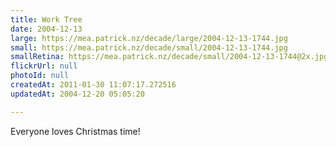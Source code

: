 ```yaml
---
title: Work Tree
date: 2004-12-13
large: https://mea.patrick.nz/decade/large/2004-12-13-1744.jpg
small: https://mea.patrick.nz/decade/small/2004-12-13-1744.jpg
smallRetina: https://mea.patrick.nz/decade/small/2004-12-13-1744@2x.jpg
flickrUrl: null
photoId: null
createdAt: 2011-01-30 11:07:17.272516
updatedAt: 2004-12-20 05:05:20

---
```

Everyone loves Christmas time!
